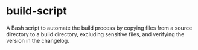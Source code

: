 # build-script
A Bash script to automate the build process by copying files from a source directory to a build directory, excluding sensitive files, and verifying the version in the changelog.
